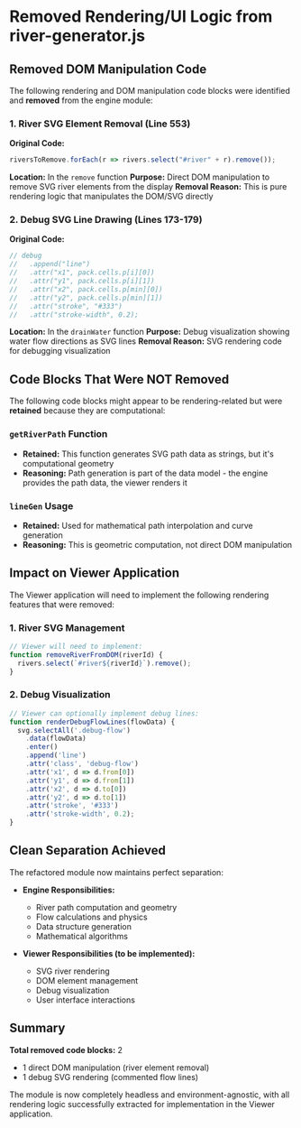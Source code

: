 # Removed Rendering/UI Logic from river-generator.js

## Removed DOM Manipulation Code

The following rendering and DOM manipulation code blocks were identified and **removed** from the engine module:

### 1. River SVG Element Removal (Line 553)

**Original Code:**
```javascript
riversToRemove.forEach(r => rivers.select("#river" + r).remove());
```

**Location:** In the `remove` function
**Purpose:** Direct DOM manipulation to remove SVG river elements from the display
**Removal Reason:** This is pure rendering logic that manipulates the DOM/SVG directly

### 2. Debug SVG Line Drawing (Lines 173-179)

**Original Code:**
```javascript
// debug
//   .append("line")
//   .attr("x1", pack.cells.p[i][0])
//   .attr("y1", pack.cells.p[i][1])
//   .attr("x2", pack.cells.p[min][0])
//   .attr("y2", pack.cells.p[min][1])
//   .attr("stroke", "#333")
//   .attr("stroke-width", 0.2);
```

**Location:** In the `drainWater` function
**Purpose:** Debug visualization showing water flow directions as SVG lines
**Removal Reason:** SVG rendering code for debugging visualization

## Code Blocks That Were NOT Removed

The following code blocks might appear to be rendering-related but were **retained** because they are computational:

### `getRiverPath` Function
- **Retained:** This function generates SVG path data as strings, but it's computational geometry
- **Reasoning:** Path generation is part of the data model - the engine provides the path data, the viewer renders it

### `lineGen` Usage
- **Retained:** Used for mathematical path interpolation and curve generation
- **Reasoning:** This is geometric computation, not direct DOM manipulation

## Impact on Viewer Application

The Viewer application will need to implement the following rendering features that were removed:

### 1. River SVG Management
```javascript
// Viewer will need to implement:
function removeRiverFromDOM(riverId) {
  rivers.select(`#river${riverId}`).remove();
}
```

### 2. Debug Visualization
```javascript
// Viewer can optionally implement debug lines:
function renderDebugFlowLines(flowData) {
  svg.selectAll('.debug-flow')
    .data(flowData)
    .enter()
    .append('line')
    .attr('class', 'debug-flow')
    .attr('x1', d => d.from[0])
    .attr('y1', d => d.from[1])
    .attr('x2', d => d.to[0])
    .attr('y2', d => d.to[1])
    .attr('stroke', '#333')
    .attr('stroke-width', 0.2);
}
```

## Clean Separation Achieved

The refactored module now maintains perfect separation:

- **Engine Responsibilities:**
  - River path computation and geometry
  - Flow calculations and physics
  - Data structure generation
  - Mathematical algorithms

- **Viewer Responsibilities (to be implemented):**
  - SVG river rendering
  - DOM element management
  - Debug visualization
  - User interface interactions

## Summary

**Total removed code blocks:** 2
- 1 direct DOM manipulation (river element removal)
- 1 debug SVG rendering (commented flow lines)

The module is now completely headless and environment-agnostic, with all rendering logic successfully extracted for implementation in the Viewer application.